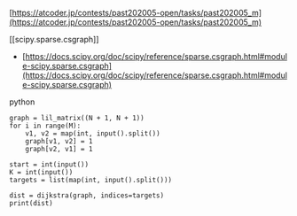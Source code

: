 
[https://atcoder.jp/contests/past202005-open/tasks/past202005_m](https://atcoder.jp/contests/past202005-open/tasks/past202005_m)

[[scipy.sparse.csgraph]]
- [https://docs.scipy.org/doc/scipy/reference/sparse.csgraph.html#module-scipy.sparse.csgraph](https://docs.scipy.org/doc/scipy/reference/sparse.csgraph.html#module-scipy.sparse.csgraph)


python

```
graph = lil_matrix((N + 1, N + 1))
for i in range(M):
    v1, v2 = map(int, input().split())
    graph[v1, v2] = 1
    graph[v2, v1] = 1

start = int(input())
K = int(input())
targets = list(map(int, input().split()))

dist = dijkstra(graph, indices=targets)
print(dist)
```


